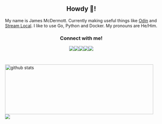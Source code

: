 <h2 align="center">Howdy 🤠!</h2>

My name is James McDermott. Currently making useful things like [Odin](https://github.com/theycallmemac/odin) and [Stream Local](https://github.com/stream-local). I like to use Go, Python and Docker. My pronouns are He/Him.

<h3 align="center">Connect with me!</h3>
<p align="center">
  <a href="https://twitter.com/theycallmemac_"><img src="https://img.icons8.com/plasticine/100/000000/twitter.png"/></a><a href="https://www.linkedin.com/in/jamesmcdermott7/"><img src="https://img.icons8.com/plasticine/100/000000/linkedin.png"/></a><a href="https://www.instagram.com/jamesmcdermott31/"><img src="https://img.icons8.com/plasticine/100/000000/instagram.png"/></a><a href="mailto:james.mcdermott7@mail.dcu.ie"><img src="https://img.icons8.com/plasticine/100/000000/email-sign.png"/></a><a href="https://jamesmcdermott.ie"><img src="https://img.icons8.com/plasticine/100/000000/external-link.png"/></a>
</p>
<br>
<p>
  <img align="left" width="490" height="165" src="https://github-readme-stats.vercel.app/api?username=theycallmemac&show_icons=true&title_color=fffffff&icon_color=000000&text_color=000000" alt="github stats"/>
  <a href="https://github-readme-stats.vercel.app/api/top-langs/?username=theycallmemac">
    <img align="center" src="https://github-readme-stats.vercel.app/api/top-langs/?username=theycallmemac" />
  </a>
</p>
